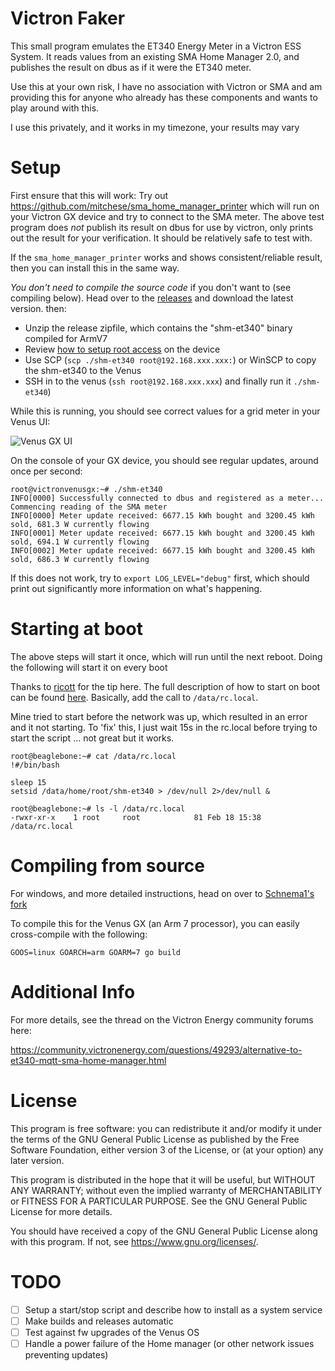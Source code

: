# Victron Faker
This small program emulates the ET340 Energy Meter in a Victron ESS System. It reads
values from an existing SMA Home Manager 2.0, and publishes the result on dbus as
if it were the ET340 meter.

Use this at your own risk, I have no association with Victron or SMA and am providing
this for anyone who already has these components and wants to play around with this.

I use this privately, and it works in my timezone, your results may vary

# Setup

First ensure that this will work: Try out https://github.com/mitchese/sma_home_manager_printer
which will run on your Victron GX device and try to connect to the SMA meter. The above test
program does _not_ publish its result on dbus for use by victron, only prints out the result
for your verification. It should be relatively safe to test with.

If the `sma_home_manager_printer` works and shows consistent/reliable result, then you can
install this in the same way.

*You don't need to compile the source code* if you don't want to (see compiling below). Head over
to the [releases](https://github.com/mitchese/shm-et340/releases) and download the latest version.
then:

  * Unzip the release zipfile, which contains the "shm-et340" binary compiled for ArmV7
  * Review [how to setup root access](https://www.victronenergy.com/live/ccgx:root_access) on the device
  * Use SCP (`scp ./shm-et340 root@192.168.xxx.xxx:`) or WinSCP to copy the shm-et340 to the Venus
  * SSH in to the venus (`ssh root@192.168.xxx.xxx`) and finally run it `./shm-et340`)

While this is running, you should see correct values for a grid meter in your Venus UI:

![Venus GX UI](img/meter_sample.gif)

On the console of your GX device, you should see regular updates, around once per second:

```
root@victronvenusgx:~# ./shm-et340
INFO[0000] Successfully connected to dbus and registered as a meter... Commencing reading of the SMA meter
INFO[0000] Meter update received: 6677.15 kWh bought and 3200.45 kWh sold, 681.3 W currently flowing
INFO[0001] Meter update received: 6677.15 kWh bought and 3200.45 kWh sold, 694.1 W currently flowing
INFO[0002] Meter update received: 6677.15 kWh bought and 3200.45 kWh sold, 686.3 W currently flowing
```

If this does not work, try to `export LOG_LEVEL="debug"` first, which should print out significantly more
information on what's happening.

# Starting at boot

The above steps will start it once, which will run until the next reboot. Doing the following will start it on every boot

Thanks to [ricott](https://github.com/ricott) for the tip here. The full description of how to start on boot
can be found [here](https://www.victronenergy.com/live/ccgx:root_access). Basically, add the call to `/data/rc.local`.

Mine tried to start before the network was up, which resulted in an error and it not starting. To 'fix' this, I just wait 15s in the
rc.local before trying to start the script ... not great but it works.

```
root@beaglebone:~# cat /data/rc.local
!#/bin/bash

sleep 15
setsid /data/home/root/shm-et340 > /dev/null 2>/dev/null &

root@beaglebone:~# ls -l /data/rc.local
-rwxr-xr-x    1 root     root            81 Feb 18 15:38 /data/rc.local

```

# Compiling from source

For windows, and more detailed instructions, head on over to [Schnema1's fork](https://github.com/Schnema1/sma_home_manager_printer)

To compile this for the Venus GX (an Arm 7 processor), you can easily cross-compile with the following:

`GOOS=linux GOARCH=arm GOARM=7 go build`


# Additional Info

For more details, see the thread on the Victron Energy community forums here:

https://community.victronenergy.com/questions/49293/alternative-to-et340-mqtt-sma-home-manager.html

# License

This program is free software: you can redistribute it and/or modify
it under the terms of the GNU General Public License as published by
the Free Software Foundation, either version 3 of the License, or
(at your option) any later version.

This program is distributed in the hope that it will be useful,
but WITHOUT ANY WARRANTY; without even the implied warranty of
MERCHANTABILITY or FITNESS FOR A PARTICULAR PURPOSE.  See the
GNU General Public License for more details.

You should have received a copy of the GNU General Public License
along with this program.  If not, see <https://www.gnu.org/licenses/>.

# TODO

  - [ ] Setup a start/stop script and describe how to install as a system service
  - [ ] Make builds and releases automatic
  - [ ] Test against fw upgrades of the Venus OS
  - [ ] Handle a power failure of the Home manager (or other network issues preventing updates)
